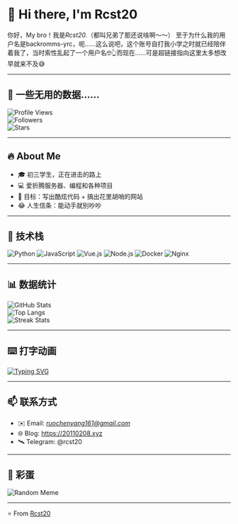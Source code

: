 # 👋 Hi there, I'm Rcst20  

你好，My bro！我是*Rcst20.*（都叫兄弟了那还说啥啊～～）
至于为什么我的用户名是backromms-yrc，呃……这么说吧，这个账号自打我小学之时就已经陪伴着我了，当时索性乱起了一个用户名🤓👆而现在……可是超链接指向这里太多想改早就来不及😅

---

## 🤯 一些无用的数据……
![Profile Views](https://komarev.com/ghpvc/?username=Rcst20&color=blueviolet&style=for-the-badge)  
![Followers](https://img.shields.io/github/followers/Rcst20?style=for-the-badge)  
![Stars](https://img.shields.io/github/stars/Rcst20?style=for-the-badge)  

---

## 🔥 About Me
- 🎓 初三学生，正在进击的路上
- 💻 爱折腾服务器、编程和各种项目
- 🎯 目标：写出酷炫代码 + 搞出花里胡哨的网站  
- 😂 人生信条：能动手就别吵吵  

---

## 🚀 技术栈
![Python](https://img.shields.io/badge/-Python-3776AB?logo=python&logoColor=white&style=for-the-badge)
![JavaScript](https://img.shields.io/badge/-JavaScript-F7DF1E?logo=javascript&logoColor=black&style=for-the-badge)
![Vue.js](https://img.shields.io/badge/-Vue.js-4FC08D?logo=vue.js&logoColor=white&style=for-the-badge)
![Node.js](https://img.shields.io/badge/-Node.js-339933?logo=node.js&logoColor=white&style=for-the-badge)
![Docker](https://img.shields.io/badge/-Docker-2496ED?logo=docker&logoColor=white&style=for-the-badge)
![Nginx](https://img.shields.io/badge/-Nginx-009639?logo=nginx&logoColor=white&style=for-the-badge)

---

## 📊 数据统计
![GitHub Stats](https://github-readme-stats.vercel.app/api?username=backrooms-yrc&show_icons=true&theme=tokyonight)  
![Top Langs](https://github-readme-stats.vercel.app/api/top-langs/?username=backrooms-yrc&layout=compact&theme=tokyonight)  
![Streak Stats](https://streak-stats.demolab.com?user=backrooms-yrc&theme=tokyonight&hide_border=true)

---

## ⌨️ 打字动画
[![Typing SVG](https://readme-typing-svg.herokuapp.com?size=24&duration=4000&color=F75C7E&center=true&vCenter=true&lines=Hi!+I'm+Rcst20;Coding+is+fun!;Welcome+to+my+GitHub!;未来可期🚀)](https://git.io/typing-svg)

---

## 📫 联系方式
- ✉️ Email: *ruochenyang161@gmail.com*  
- 🌐 Blog: https://20110208.xyz  
- 🛰️ Telegram: @rcst20  

---

## 🎉 彩蛋
![Random Meme](https://random-memer.herokuapp.com/)  

---
⭐️ From [Rcst20](https://github.com/Rcst20)
